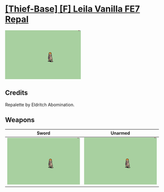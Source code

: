 # [\[Thief-Base\] \[F\] Leila Vanilla FE7 Repal](../%5BThief-Base%5D%20%5BF%5D%20Leila%20Vanilla%20FE7%20Repal)

<img src="./1.%20Sword/Sword_000.png" alt="[Thief-Base] [F] Leila Vanilla FE7 Repal standing" />

## Credits

Repalette by Eldritch Abomination.

## Weapons


|Sword |Unarmed |
|  :---: | :---: |
| <img alt="Sword animation" src="./1.%20Sword/Sword.gif" /> | <img alt="Unarmed animation" src="./8.%20Unarmed/Unarmed.gif" /> |
